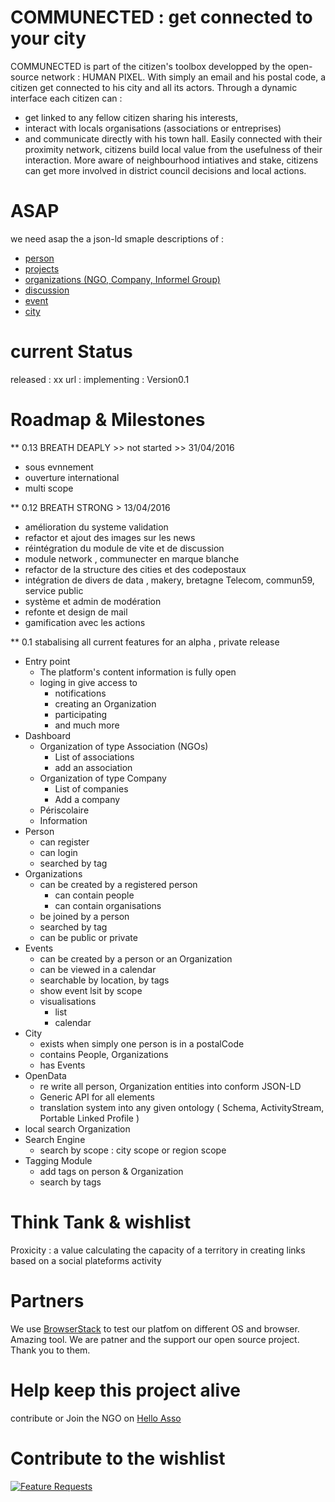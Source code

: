 COMMUNECTED : get connected to your city
===========
COMMUNECTED is part of the citizen's toolbox developped by the open-source network : HUMAN PIXEL.
With simply an email and his postal code, a citizen get connected to his city and all its actors.
Through a dynamic interface each citizen can :
- get linked to any fellow citizen sharing his interests,
- interact with locals organisations (associations or entreprises)
- and communicate directly with his town hall.
Easily connected with their proximity network, citizens build local value from the usefulness of their interaction.
More  aware of neighbourhood intiatives and stake, citizens can get more involved in district council decisions and local actions.

ASAP
===========
we need asap the a json-ld smaple descriptions of : 
- [person](https://github.com/pixelhumain/buildingCommons/blob/master/person.json)
- [projects]()
- [organizations (NGO, Company, Informel Group) ]()
- [discussion]()
- [event]() 
- [city]()


current Status 
===========
released : xx
url : 
implementing : Version0.1


Roadmap & Milestones
===========
	
** 0.13 BREATH DEAPLY >> not started >> 31/04/2016
- sous evnnement 
- ouverture international 
- multi scope

** 0.12 BREATH STRONG > 13/04/2016
- amélioration du systeme validation 
- refactor et ajout des images sur les news
- réintégration du module de vite et de discussion
- module network , communecter en marque blanche 
- refactor de la structure des cities et des codepostaux
- intégration de divers de data , makery, bretagne Telecom, commun59, service public
- système et admin de modération
- refonte et design de mail 
- gamification avec les actions

** 0.1
stabalising all current features 
for an alpha , private release

- Entry point 
	- The platform's content information is fully open 
	- loging in give access to 
		- notifications
		- creating an Organization
		- participating
		- and much more
- Dashboard
	- Organization of type Association (NGOs)
		- List of associations
		- add an association
	- Organization of type Company
		- List of companies
		- Add a company 
	- Périscolaire
	- Information
- Person
	- can register 
	- can login
	- searched by tag
- Organizations
	- can be created by a registered person
		- can contain people 
		- can contain organisations 
	- be joined by a person
	- searched by tag
	- can be public or private
- Events
	- can be created by a person or an Organization
	- can be viewed in a calendar
	- searchable by location, by tags
	- show event lsit by scope 
	- visualisations
		- list
		- calendar
- City 
	- exists when simply one person is in a postalCode
	- contains People, Organizations
	- has Events
- OpenData
	- re write all person, Organization entities into conform JSON-LD
	- Generic API for all elements
	- translation system into any given ontology ( Schema, ActivityStream, Portable Linked Profile )
- local search Organization
- Search Engine
	- search by scope : city scope or region scope
- Tagging Module
	- add tags on person & Organization
	- search by tags

Think Tank & wishlist
===========
Proxicity : a value calculating the capacity of a territory in creating links based on a social plateforms activity

Partners
===========
We use [BrowserStack](https://www.browserstack.com/) to test our platfom on different OS and browser. Amazing tool.
We are patner and the support our open source project. Thank you to them.

Help keep this project alive
===========
contribute or Join the NGO on [Hello Asso](https://www.helloasso.com/associations/open-atlas/adhesions/soutenez-et-adherez-a-open-atlas)

Contribute to the wishlist 
===========
[![Feature Requests](http://feathub.com/pixelhumain/communecter?format=svg)](http://feathub.com/pixelhumain/communecter)


